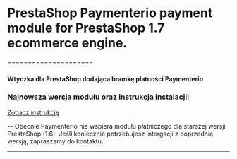 # PrestaShop Paymenterio payment module for PrestaShop 1.7 ecommerce engine.
=====================


#### Wtyczka dla PrestaShop dodająca bramkę płatności Paymenterio ####


### Najnowsza wersja modułu oraz instrukcja instalacji:
[Zobacz instrukcję](https://www.paymenterio.pl)

--
Obecnie Paymenterio nie wspiera modułu płatniczego dla starszej wersji PrestaShop (1.6).
Jeśli koniecznie potrzebujesz intergacji z poprzednią wersją, zapraszamy do kontaktu.

---------------------------------------